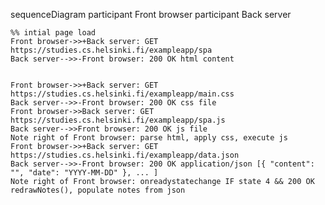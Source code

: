 sequenceDiagram
participant Front browser
participant Back server

    %% intial page load
    Front browser->>+Back server: GET https://studies.cs.helsinki.fi/exampleapp/spa
    Back server-->>-Front browser: 200 OK html content


    Front browser->>+Back server: GET https://studies.cs.helsinki.fi/exampleapp/main.css
    Back server-->>-Front browser: 200 OK css file
    Front browser->>Back server: GET https://studies.cs.helsinki.fi/exampleapp/spa.js
    Back server-->>Front browser: 200 OK js file
    Note right of Front browser: parse html, apply css, execute js
    Front browser->>+Back server: GET https://studies.cs.helsinki.fi/exampleapp/data.json
    Back server-->>-Front browser: 200 OK application/json [{ "content": "", "date": "YYYY-MM-DD" }, ... ]
    Note right of Front browser: onreadystatechange IF state 4 && 200 OK redrawNotes(), populate notes from json
